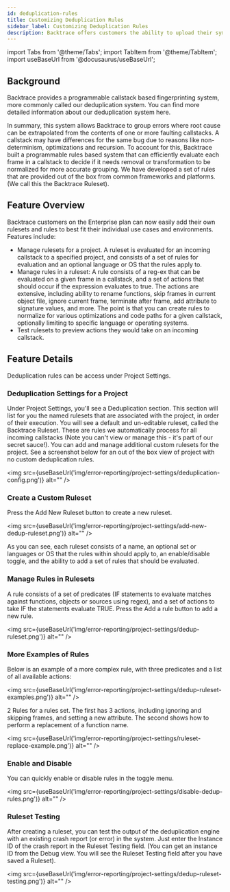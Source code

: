 ```yaml
---
id: deduplication-rules
title: Customizing Deduplication Rules
sidebar_label: Customizing Deduplication Rules
description: Backtrace offers customers the ability to upload their symbols directly to our systems, or to retrieve symbols from your managed private symbol server on demand.
---
```

import Tabs from '@theme/Tabs';
import TabItem from '@theme/TabItem';
import useBaseUrl from '@docusaurus/useBaseUrl';

## Background
Backtrace provides a programmable callstack based fingerprinting system, more commonly called our deduplication system. You can find more detailed information about our deduplication system here.

In summary, this system allows Backtrace to group errors where root cause can be extrapolated from the contents of one or more faulting callstacks. A callstack may have differences for the same bug due to reasons like non-determinism, optimizations and recursion. To account for this, Backtrace built a programmable rules based system that can efficiently evaluate each frame in a callstack to decide if it needs removal or transformation to be normalized for more accurate grouping. We have developed a set of rules that are provided out of the box from common frameworks and platforms. (We call this the Backtrace Ruleset).

## Feature Overview
Backtrace customers on the Enterprise plan can now easily add their own rulesets and rules to best fit their individual use cases and environments. Features include:
- Manage rulesets for a project. A ruleset is evaluated for an incoming callstack to a specified project, and consists of a set of rules for evaluation and an optional language or OS that the rules apply to.
- Manage rules in a ruleset: A rule consists of a reg-ex that can be evaluated on a given frame in a callstack, and a set of actions that should occur if the expression evaluates to true. The actions are extensive, including ability to rename functions, skip frames in current object file, ignore current frame, terminate after frame, add attribute to signature values, and more. The point is that you can create rules to normalize for various optimizations and code paths for a given callstack, optionally limiting to specific language or operating systems.
- Test rulesets to preview actions they would take on an incoming callstack.

## Feature Details
Deduplication rules can be access under Project Settings.

### Deduplication Settings for a Project
Under Project Settings, you'll see a Deduplication section. This section will list for you the named rulesets that are associated with the project, in order of their execution. You will see a default and un-editable ruleset, called the Backtrace Ruleset. These are rules we automatically process for all incoming callstacks (Note you can't view or manage this - it's part of our secret sauce!). You can add and manage additional custom rulesets for the project. See a screenshot below for an out of the box view of project with no custom deduplication rules.

<img src={useBaseUrl('img/error-reporting/project-settings/deduplication-config.png')} alt="" />

### Create a Custom Ruleset
Press the Add New Ruleset button to create a new ruleset.

<img src={useBaseUrl('img/error-reporting/project-settings/add-new-dedup-ruleset.png')} alt="" />

As you can see, each ruleset consists of a name, an optional set or languages or OS that the rules within should apply to, an enable/disable toggle, and the ability to add a set of rules that should be evaluated.

### Manage Rules in Rulesets
A rule consists of a set of predicates (IF statements to evaluate matches against functions, objects or sources using regex), and a set of actions to take IF the statements evaluate TRUE. Press the Add a rule button to add a new rule.

<img src={useBaseUrl('img/error-reporting/project-settings/dedup-ruleset.png')} alt="" />

### More Examples of Rules
Below is an example of a more complex rule, with three predicates and a list of all available actions:

<img src={useBaseUrl('img/error-reporting/project-settings/dedup-ruleset-examples.png')} alt="" />

2 Rules for a rules set. The first has 3 actions, including ignoring and skipping frames, and setting a new attribute. The second shows how to perform a replacement  of a function name.

<img src={useBaseUrl('img/error-reporting/project-settings/ruleset-replace-example.png')} alt="" />

### Enable and Disable
You can quickly enable or disable rules in the toggle menu.

<img src={useBaseUrl('img/error-reporting/project-settings/disable-dedup-rules.png')} alt="" />

### Ruleset Testing
After creating a ruleset, you can test the output of the deduplication engine with an existing crash report (or error) in the system. Just enter the Instance ID of the crash report in the Ruleset Testing field. (You can get an instance ID from the Debug view. You will see the Ruleset Testing field after you have saved a Ruleset).

<img src={useBaseUrl('img/error-reporting/project-settings/dedup-ruleset-testing.png')} alt="" />
